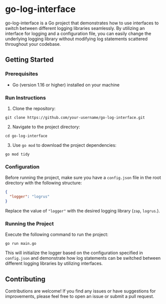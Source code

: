 # go-log-interface

go-log-interface is a Go project that demonstrates how to use interfaces to switch between different logging libraries seamlessly. By utilizing an interface for logging and a configuration file, you can easily change the underlying logging library without modifying log statements scattered throughout your codebase.

## Getting Started

### Prerequisites

- Go (version 1.16 or higher) installed on your machine

### Run Instructions

1. Clone the repository:

```shell
git clone https://github.com/your-username/go-log-interface.git
```

2. Navigate to the project directory:

```shell
cd go-log-interface
```

3. Use `go mod` to download the project dependencies:

```shell
go mod tidy
```

### Configuration

Before running the project, make sure you have a `config.json` file in the root directory with the following structure:

```json
{
  "logger": "logrus"
}
```

Replace the value of `"logger"` with the desired logging library (`zap`, `logrus`.). 
### Running the Project

Execute the following command to run the project:

```shell
go run main.go
```

This will initialize the logger based on the configuration specified in `config.json` and demonstrate how log statements can be switched between different logging libraries by utilizing interfaces.

## Contributing

Contributions are welcome! If you find any issues or have suggestions for improvements, please feel free to open an issue or submit a pull request.
